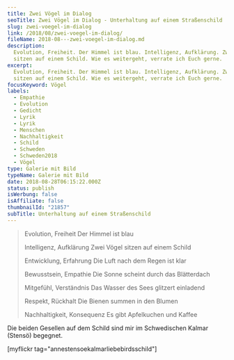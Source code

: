 ```yaml
---
title: Zwei Vögel im Dialog
seoTitle: Zwei Vögel im Dialog - Unterhaltung auf einem Straßenschild
slug: zwei-voegel-im-dialog
link: /2018/08/zwei-voegel-im-dialog/
fileName: 2018-08---zwei-voegel-im-dialog.md
description:
  Evolution, Freiheit. Der Himmel ist blau. Intelligenz, Aufklärung. Zwei Vögel
  sitzen auf einem Schild. Wie es weitergeht, verrate ich Euch gerne.
excerpt:
  Evolution, Freiheit. Der Himmel ist blau. Intelligenz, Aufklärung. Zwei Vögel
  sitzen auf einem Schild. Wie es weitergeht, verrate ich Euch gerne.
focusKeyword: Vögel
labels:
  - Empathie
  - Evolution
  - Gedicht
  - Lyrik
  - Lyrik
  - Menschen
  - Nachhaltigkeit
  - Schild
  - Schweden
  - Schweden2018
  - Vögel
type: Galerie mit Bild
typeName: Galerie mit Bild
date: 2018-08-28T06:15:22.000Z
status: publish
isWerbung: false
isAffiliate: false
thumbnailId: "21857"
subTitle: Unterhaltung auf einem Straßenschild
---
```


<blockquote>Evolution, Freiheit
Der Himmel ist blau

Intelligenz, Aufklärung Zwei Vögel sitzen auf einem Schild

Entwicklung, Erfahrung Die Luft nach dem Regen ist klar

Bewusstsein, Empathie Die Sonne scheint durch das Blätterdach

Mitgefühl, Verständnis Das Wasser des Sees glitzert einladend

Respekt, Rückhalt Die Bienen summen in den Blumen

Nachhaltigkeit, Konsequenz Es gibt Apfelkuchen und Kaffee</blockquote>

Die beiden Gesellen auf dem Schild sind mir im Schwedischen Kalmar (Stensö)
begegnet.

[myflickr tag="annestensoekalmarliebebirdsschild"]
